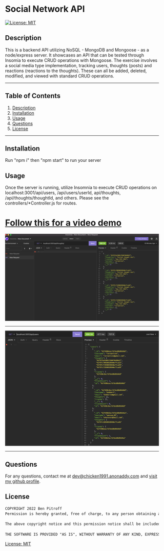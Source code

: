 # Social Network API

   [![License: MIT](https://img.shields.io/badge/License-MIT-yellow.svg)](https://opensource.org/licenses/MIT)

  ## Description
  This is a backend API utilizing NoSQL - MongoDB and Mongoose - as a node/express server. It showcases an API that can be tested through Insomia to execute CRUD operations with Mongoose. The exercise involves a social media type implementation, tracking users, thoughts (posts) and reactions (reactions to the thoughts). These can all be added, deleted, modified, and viewed with standard CRUD operations.

  * * * * * *


  ## Table of Contents
  1. [Description](#Description)
  2. [Installation](#Installation)
  3. [Usage](#Usage)
  4. [Questions](#questions)
  5. [License](#License)

  * * * * * *

  <a name="Installation"></a>
  ## Installation
  Run "npm i" then "npm start" to run your server

  <a name="Usage"></a>
  ## Usage
  Once the server is running, utilize Insomnia to execute CRUD operations on localhost:3001/api/users, /api/users/userId, api/thoughts, /api/thoughts/thoughtId, and others. Please see the controllers/*Controller.js for routes.

  # [Follow this for a video demo](https://drive.google.com/file/d/1NW0IM0sAkqql_H2ImXU2qrpvGNux2BPx/view)

  ![demo1](./assets/images/demo1.png)

  * * * * * *

  ![demo2](./assets/images/demo2.png)

  * * * * * *

  <a name="questions"></a>
  ## Questions
  For any questions, contact me at dev@chicken1991.anonaddy.com and [visit my github profile](https://github.com/chicken1991).

  <a name="License"></a>
  ## License


```md
COPYRIGHT 2022 Ben Pitroff
Permission is hereby granted, free of charge, to any person obtaining a copy of this software and associated documentation files (the "Software"), to deal in the Software without restriction, including without limitation the rights to use, copy, modify, merge, publish, distribute, sublicense, and/or sell copies of the Software, and to permit persons to whom the Software is furnished to do so, subject to the following conditions:

The above copyright notice and this permission notice shall be included in all copies or substantial portions of the Software.

THE SOFTWARE IS PROVIDED "AS IS", WITHOUT WARRANTY OF ANY KIND, EXPRESS OR IMPLIED, INCLUDING BUT NOT LIMITED TO THE WARRANTIES OF MERCHANTABILITY, FITNESS FOR A PARTICULAR PURPOSE AND NONINFRINGEMENT. IN NO EVENT SHALL THE AUTHORS OR COPYRIGHT HOLDERS BE LIABLE FOR ANY CLAIM, DAMAGES OR OTHER LIABILITY, WHETHER IN AN ACTION OF CONTRACT, TORT OR OTHERWISE, ARISING FROM, OUT OF OR IN CONNECTION WITH THE SOFTWARE OR THE USE OR OTHER DEALINGS IN THE SOFTWARE.
```        


[License: MIT](https://opensource.org/licenses/MIT)
